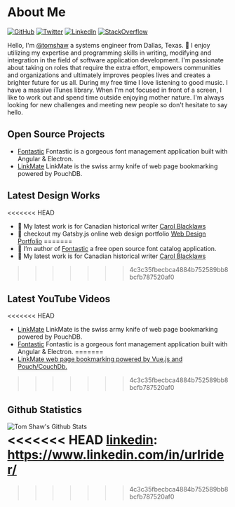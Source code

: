 # About Me

[![GitHub](https://img.shields.io/badge/GitHub-%40tomshaw-239a3b.svg)](https://github.com/tomshaw)
[![Twitter](https://img.shields.io/badge/Twitter-%40tomshaw-58a1f2.svg)](https://twitter.com/urlrider)
[![LinkedIn](https://img.shields.io/badge/Linked-in-0c66c3.svg)](https://www.linkedin.com/in/urlrider/)
[![StackOverflow](https://img.shields.io/badge/Stack%20Overflow-tomshaw-F47F24)](https://stackoverflow.com/users/908382/tom-shaw)

Hello, I'm [@tomshaw](https://github.com/tomshaw) a systems engineer from Dallas, Texas. 👋 I enjoy utilizing my expertise and programming skills in writing, modifying and integration in the field of software application development. I'm passionate about taking on roles that require the extra effort, empowers communities and organizations and ultimately improves peoples lives and creates a brighter future for us all. During my free time I love listening to good music. I have a massive iTunes library. When I'm not focused in front of a screen, I like to work out and spend time outside enjoying mother nature. I'm always looking for new challenges and meeting new people so don't hesitate to say hello.

## Open Source Projects

* [Fontastic](https://github.com/tomshaw/fontastic) Fontastic is a gorgeous font management application built with Angular & Electron.
* [LinkMate](https://github.com/tomshaw/linkmate) LinkMate is the swiss army knife of web page bookmarking powered by PouchDB.

## Latest Design Works

<<<<<<< HEAD
- 🌱 My latest work is for Canadian historical writer [Carol Blacklaws](https://www.carolblacklaws.com)
- 🌱 checkout my Gatsby.js online web design portfolio [Web Design Portfolio](https://www.tomshaw.us)
=======
- 🔭 I’m author of [Fontastic](https://github.com/tomshaw/fontastic) a free open source font catalog application.
- 🌱 My latest work is for Canadian historical writer [Carol Blacklaws](https://www.carolblacklaws.com)
>>>>>>> 4c3c35fbecbca4884b752589bb8bcfb787520af0

## Latest YouTube Videos

<!-- YOUTUBE:START -->
<<<<<<< HEAD
- [LinkMate](https://www.youtube.com/watch?v=XfwFSGm9FK4) LinkMate is the swiss army knife of web page bookmarking powered by PouchDB.
- [Fontastic](https://www.youtube.com/watch?v=XfwFSGm9FK4) Fontastic is a gorgeous font management application built with Angular & Electron.
=======
- [LinkMate web page bookmarking powered by Vue.js and Pouch/CouchDb.](https://www.youtube.com/watch?v=tkXUzVNl6Rw)
>>>>>>> 4c3c35fbecbca4884b752589bb8bcfb787520af0
<!-- YOUTUBE:END -->

## Github Statistics

<img align="left" alt="Tom Shaw's Github Stats" src="https://github-readme-stats.tomshaw.vercel.app/api?username=tomshaw" />

[website]: https://tomshaw.us
[twitter]: https://twitter.com/urlrider
[youtube]: https://www.youtube.com/channel/UC_HPiOpyAN3nJ4rTFce730w?view_as=subscriber
<<<<<<< HEAD
[linkedin]: https://www.linkedin.com/in/urlrider/
=======
[linkedin]: https://www.linkedin.com/in/urlrider/

[webdevplaylist]: https://www.youtube.com/watch?v=2dsnwlnNBzs&list=PL6TZ7O8xxCLwvMl9gJImV6RdC0yxsnK9_
[angularplaylist]: https://www.youtube.com/watch?v=Xr5l7lT--YU&list=PL6TZ7O8xxCLxbbq5NXl3RFkbbypBjEi_o
[pythonplaylist]: https://www.youtube.com/watch?v=OdIHeg4jj2c&list=PL6TZ7O8xxCLxLfkUB6xwK_9av2fOU-Qam
[reactplaylist]: https://www.youtube.com/watch?v=OkIDr8QSrLg&list=PL6TZ7O8xxCLw52fEmptTnDrfZJmfM4f-v
[vueplaylist]: https://www.youtube.com/playlist?list=PL6TZ7O8xxCLyMc2sqnFj74tOECfdUiJLQ
[webdevplaylist]: https://www.youtube.com/watch?v=2dsnwlnNBzs&list=PL6TZ7O8xxCLwvMl9gJImV6RdC0yxsnK9_
[webdesplaylist]: https://www.youtube.com/watch?v=C_JKlr4WKKs&list=PL6TZ7O8xxCLzr2L1WbRKY3KD_1agNU6xw
>>>>>>> 4c3c35fbecbca4884b752589bb8bcfb787520af0
